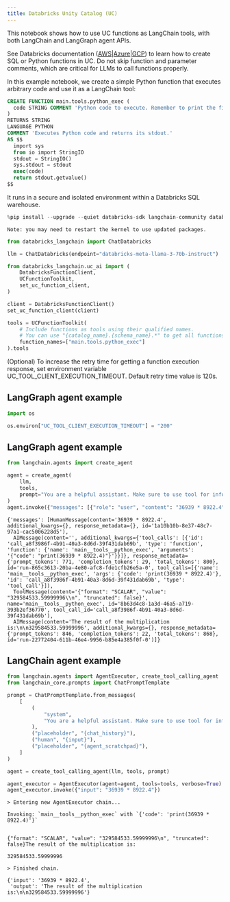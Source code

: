 ```yaml
---
title: Databricks Unity Catalog (UC)
---
```


This notebook shows how to use UC functions as LangChain tools, with both LangChain and LangGraph agent APIs.

See Databricks documentation ([AWS](https://docs.databricks.com/en/sql/language-manual/sql-ref-syntax-ddl-create-sql-function.html)|[Azure](https://learn.microsoft.com/en-us/azure/databricks/sql/language-manual/sql-ref-syntax-ddl-create-sql-function)|[GCP](https://docs.gcp.databricks.com/en/sql/language-manual/sql-ref-syntax-ddl-create-sql-function.html)) to learn how to create SQL or Python functions in UC. Do not skip function and parameter comments, which are critical for LLMs to call functions properly.

In this example notebook, we create a simple Python function that executes arbitrary code and use it as a LangChain tool:

```sql
CREATE FUNCTION main.tools.python_exec (
  code STRING COMMENT 'Python code to execute. Remember to print the final result to stdout.'
)
RETURNS STRING
LANGUAGE PYTHON
COMMENT 'Executes Python code and returns its stdout.'
AS $$
  import sys
  from io import StringIO
  stdout = StringIO()
  sys.stdout = stdout
  exec(code)
  return stdout.getvalue()
$$
```

It runs in a secure and isolated environment within a Databricks SQL warehouse.


```python
%pip install --upgrade --quiet databricks-sdk langchain-community databricks-langchain langgraph mlflow
```
```output
Note: you may need to restart the kernel to use updated packages.
```

```python
from databricks_langchain import ChatDatabricks

llm = ChatDatabricks(endpoint="databricks-meta-llama-3-70b-instruct")
```


```python
from databricks_langchain.uc_ai import (
    DatabricksFunctionClient,
    UCFunctionToolkit,
    set_uc_function_client,
)

client = DatabricksFunctionClient()
set_uc_function_client(client)

tools = UCFunctionToolkit(
    # Include functions as tools using their qualified names.
    # You can use "{catalog_name}.{schema_name}.*" to get all functions in a schema.
    function_names=["main.tools.python_exec"]
).tools
```

(Optional) To increase the retry time for getting a function execution response, set environment variable UC_TOOL_CLIENT_EXECUTION_TIMEOUT. Default retry time value is 120s.
## LangGraph agent example


```python
import os

os.environ["UC_TOOL_CLIENT_EXECUTION_TIMEOUT"] = "200"
```

## LangGraph agent example


```python
from langchain.agents import create_agent

agent = create_agent(
    llm,
    tools,
    prompt="You are a helpful assistant. Make sure to use tool for information.",
)
agent.invoke({"messages": [{"role": "user", "content": "36939 * 8922.4"}]})
```



```output
{'messages': [HumanMessage(content='36939 * 8922.4', additional_kwargs={}, response_metadata={}, id='1a10b10b-8e37-48c7-97a1-cac5006228d5'),
  AIMessage(content='', additional_kwargs={'tool_calls': [{'id': 'call_a8f3986f-4b91-40a3-8d6d-39f431dab69b', 'type': 'function', 'function': {'name': 'main__tools__python_exec', 'arguments': '{"code": "print(36939 * 8922.4)"}'}}]}, response_metadata={'prompt_tokens': 771, 'completion_tokens': 29, 'total_tokens': 800}, id='run-865c3613-20ba-4e80-afc8-fde1cfb26e5a-0', tool_calls=[{'name': 'main__tools__python_exec', 'args': {'code': 'print(36939 * 8922.4)'}, 'id': 'call_a8f3986f-4b91-40a3-8d6d-39f431dab69b', 'type': 'tool_call'}]),
  ToolMessage(content='{"format": "SCALAR", "value": "329584533.59999996\\n", "truncated": false}', name='main__tools__python_exec', id='8b63d4c8-1a3d-46a5-a719-393b2ef36770', tool_call_id='call_a8f3986f-4b91-40a3-8d6d-39f431dab69b'),
  AIMessage(content='The result of the multiplication is:\n\n329584533.59999996', additional_kwargs={}, response_metadata={'prompt_tokens': 846, 'completion_tokens': 22, 'total_tokens': 868}, id='run-22772404-611b-46e4-9956-b85e4a385f0f-0')]}
```


## LangChain agent example


```python
from langchain.agents import AgentExecutor, create_tool_calling_agent
from langchain_core.prompts import ChatPromptTemplate

prompt = ChatPromptTemplate.from_messages(
    [
        (
            "system",
            "You are a helpful assistant. Make sure to use tool for information.",
        ),
        ("placeholder", "{chat_history}"),
        ("human", "{input}"),
        ("placeholder", "{agent_scratchpad}"),
    ]
)

agent = create_tool_calling_agent(llm, tools, prompt)
```


```python
agent_executor = AgentExecutor(agent=agent, tools=tools, verbose=True)
agent_executor.invoke({"input": "36939 * 8922.4"})
```
```output
> Entering new AgentExecutor chain...

Invoking: `main__tools__python_exec` with `{'code': 'print(36939 * 8922.4)'}`


{"format": "SCALAR", "value": "329584533.59999996\n", "truncated": false}The result of the multiplication is:

329584533.59999996

> Finished chain.
```


```output
{'input': '36939 * 8922.4',
 'output': 'The result of the multiplication is:\n\n329584533.59999996'}
```

